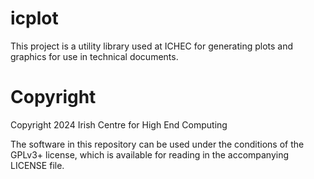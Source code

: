 # icplot

This project is a utility library used at ICHEC for generating plots and graphics for use in technical documents.

# Copyright #

Copyright 2024 Irish Centre for High End Computing

The software in this repository can be used under the conditions of the GPLv3+ license, which is available for reading in the accompanying LICENSE file.

